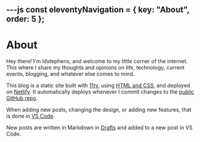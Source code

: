 ---js
const eleventyNavigation = {
	key: "About",
	order: 5
};
---

# About

Hey there! I'm ldstephens, and welcome to my little corner of the internet. This where I share my thoughts and opinions on life, technology, current events, blogging, and whatever else comes to mind.

This blog is a static site built with [11ty](https://www.11ty.dev/), using [HTML and CSS](https://htmlforpeople.com/), and deployed on [Netlify](https://www.netlify.com/). It automatically deploys whenever I commit changes to the [public GitHub repo](https://github.com/ldstep/ldstephensnet).

When adding new posts, changing the design, or adding new features, that is done in [VS Code](https://code.visualstudio.com/).

New posts are written in Markdown in [Drafts](https://getdrafts.com/) and added to a new post in VS Code.
